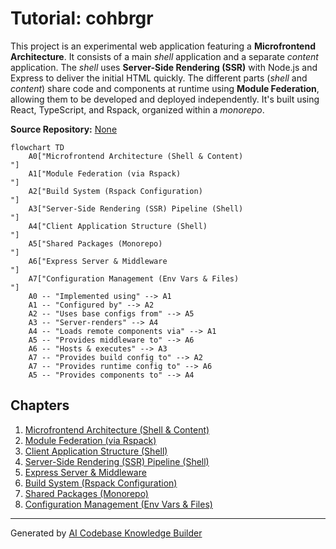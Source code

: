 # Tutorial: cohbrgr

This project is an experimental web application featuring a **Microfrontend Architecture**. It consists of a main *shell* application and a separate *content* application.
The *shell* uses **Server-Side Rendering (SSR)** with Node.js and Express to deliver the initial HTML quickly.
The different parts (*shell* and *content*) share code and components at runtime using **Module Federation**, allowing them to be developed and deployed independently.
It's built using React, TypeScript, and Rspack, organized within a *monorepo*.


**Source Repository:** [None](None)

```mermaid
flowchart TD
    A0["Microfrontend Architecture (Shell & Content)
"]
    A1["Module Federation (via Rspack)
"]
    A2["Build System (Rspack Configuration)
"]
    A3["Server-Side Rendering (SSR) Pipeline (Shell)
"]
    A4["Client Application Structure (Shell)
"]
    A5["Shared Packages (Monorepo)
"]
    A6["Express Server & Middleware
"]
    A7["Configuration Management (Env Vars & Files)
"]
    A0 -- "Implemented using" --> A1
    A1 -- "Configured by" --> A2
    A2 -- "Uses base configs from" --> A5
    A3 -- "Server-renders" --> A4
    A4 -- "Loads remote components via" --> A1
    A5 -- "Provides middleware to" --> A6
    A6 -- "Hosts & executes" --> A3
    A7 -- "Provides build config to" --> A2
    A7 -- "Provides runtime config to" --> A6
    A5 -- "Provides components to" --> A4
```

## Chapters

1. [Microfrontend Architecture (Shell & Content)
](01_microfrontend_architecture__shell___content__.md)
2. [Module Federation (via Rspack)
](02_module_federation__via_rspack__.md)
3. [Client Application Structure (Shell)
](03_client_application_structure__shell__.md)
4. [Server-Side Rendering (SSR) Pipeline (Shell)
](04_server_side_rendering__ssr__pipeline__shell__.md)
5. [Express Server & Middleware
](05_express_server___middleware_.md)
6. [Build System (Rspack Configuration)
](06_build_system__rspack_configuration__.md)
7. [Shared Packages (Monorepo)
](07_shared_packages__monorepo__.md)
8. [Configuration Management (Env Vars & Files)
](08_configuration_management__env_vars___files__.md)


---

Generated by [AI Codebase Knowledge Builder](https://github.com/The-Pocket/Tutorial-Codebase-Knowledge)